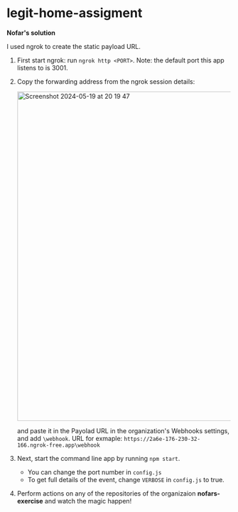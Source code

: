 # legit-home-assigment

**Nofar's solution**

I used ngrok to create the static payload URL.

1. First start ngrok: run `ngrok http <PORT>`.
   Note: the default port this app listens to is 3001.

2. Copy the forwarding address from the ngrok session details:
   
   <img width="742" alt="Screenshot 2024-05-19 at 20 19 47" src="https://github.com/nofars-exercise/legit-home-assigment/assets/162495395/12d5f7f0-449b-4694-b3d3-e9a174591f9f">

   and paste it in the Payolad URL in the organization's Webhooks settings, and add `\webhook`.
   URL for exmaple: `https://2a6e-176-230-32-166.ngrok-free.app\webhook`

4. Next, start the command line app by running `npm start`.
   - You can change the port number in `config.js`
   - To get full details of the event, change `VERBOSE` in `config.js` to true.

5. Perform actions on any of the repositories of the organizaion **nofars-exercise** and watch the magic happen!
